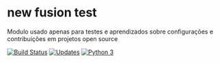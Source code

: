 # new fusion test

Modulo usado apenas para testes e aprendizados sobre configurações e contribuições
em projetos open source

[![Build Status](https://travis-ci.com/AskaVictoria/fusion.svg?branch=main)](https://travis-ci.com/AskaVictoria/fusion)
[![Updates](https://pyup.io/repos/github/AdrianoKim/fusion/shield.svg)](https://pyup.io/repos/github/AdrianoKim/fusion/)
[![Python 3](https://pyup.io/repos/github/AdrianoKim/fusion/python-3-shield.svg)](https://pyup.io/repos/github/AdrianoKim/fusion/)




